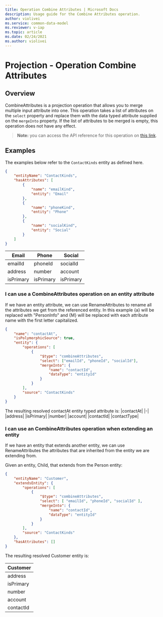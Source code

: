 ```yaml
---
title: Operation Combine Attributes | Microsoft Docs
description: Usage guide for the Combine Attributes operation.
author: violivei
ms.service: common-data-model
ms.reviewer: v-iap 
ms.topic: article
ms.date: 02/24/2021
ms.author: violivei
---
```


# Projection - Operation Combine Attributes

## Overview

CombineAttributes is a projection operation that allows you to merge multiple input attribute into one. This operation takes a list of attributes on the `select` property and replace them with the data typed attribute supplied on the `mergeInto` property. If the list of attributes to be merged is empty, this operation does not have any effect.

> **__Note:__** you can access the API reference for this operation on [this link](../../1.0om/api-reference/cdm/projections/combineattributes.md).

## Examples

The examples below refer to the `ContactKinds` entity as defined here.

```json
{
    "entityName": "ContactKinds",
    "hasAttributes": [
        {
            "name": "emailKind",
            "entity": "Email"
        },
        { 
            "name": "phoneKind", 
            "entity": "Phone"
        },
        {
            "name": "socialKind",
            "entity": "Social"
        }
    ]
}
```

|Email|Phone|Social|
|-|-|-|
|emailId|phoneId|socialId|
|address|number|account|
|isPrimary|isPrimary|isPrimary|

### I can use a CombineAttributes operation on an entity attribute

If we have an entity attribute, we can use RenameAttributes to rename all the attributes we get from the referenced entity. In this example {a} will be replaced with "PersonInfo" and {M} will be replaced with each attribute name with the first letter capitalized.

```json
{
    "name": "contactAt",
    "isPolymorphicSource": true,
    "entity": {
        "operations": [
            {
                "$type": "combineAttributes",
                "select": ["emailId", "phoneId", "socialId"],
                "mergeInto": {
                    "name": "contactId",
                    "dataType": "entityId"
                }
            }
        ],
        "source": "ContactKinds"
    }
}
```

The resulting resolved contactAt entity typed attribute is:
|contactAt|
|-|
|address|
|isPrimary|
|number|
|account|
|contactId|
|contactType|

### I can use an CombineAttributes operation when extending an entity

If we have an entity that extends another entity, we can use RenameAttributes the attributes that are inherited from the entity we are extending from.

Given an entity, Child, that extends from the Person entity:

```json
{
    "entityName": "Customer",
    "extendsEntity": {
        "operations": [
            {
                "$type": "combineAttributes",
                "select": [ "emailId", "phoneId", "socialId" ],
                "mergeInto": {
                    "name": "contactId",
                    "dataType": "entityId"
                }
            }
        ],
        "source": "ContactKinds"
    },
    "hasAttributes": []
}
```

The resulting resolved Customer entity is:

|Customer|
|-|
|address|
|isPrimary|
|number|
|account|
|contactId|
